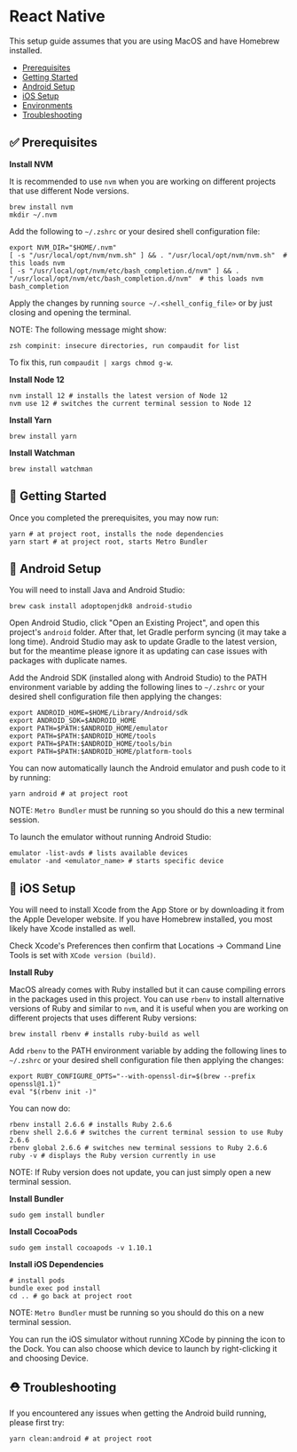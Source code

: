 # React Native

This setup guide assumes that you are using MacOS and have Homebrew installed.

- [Prerequisites](#-prerequisites)
- [Getting Started](#-getting-started)
- [Android Setup](#-android-setup)
- [iOS Setup](#-ios-setup)
- [Environments](#-environments)
- [Troubleshooting](#-troubleshooting)

## ✅ Prerequisites

**Install NVM**

It is recommended to use `nvm` when you are working on different projects that use different Node versions.

```shell
brew install nvm
mkdir ~/.nvm
```

Add the following to `~/.zshrc` or your desired shell configuration file:

```shell
export NVM_DIR="$HOME/.nvm"
[ -s "/usr/local/opt/nvm/nvm.sh" ] && . "/usr/local/opt/nvm/nvm.sh"  # this loads nvm
[ -s "/usr/local/opt/nvm/etc/bash_completion.d/nvm" ] && . "/usr/local/opt/nvm/etc/bash_completion.d/nvm"  # this loads nvm bash_completion
```

Apply the changes by running `source ~/.<shell_config_file>` or by just closing and opening the terminal.

NOTE: The following message might show:

```
zsh compinit: insecure directories, run compaudit for list
```

To fix this, run `compaudit | xargs chmod g-w`.

**Install Node 12**

```shell
nvm install 12 # installs the latest version of Node 12
nvm use 12 # switches the current terminal session to Node 12
```

**Install Yarn**

```shell
brew install yarn
```

**Install Watchman**

```
brew install watchman
```

## 🎉 Getting Started

Once you completed the prerequisites, you may now run:

```shell
yarn # at project root, installs the node dependencies
yarn start # at project root, starts Metro Bundler
```

## 🤖 Android Setup

You will need to install Java and Android Studio:

```shell
brew cask install adoptopenjdk8 android-studio
```

Open Android Studio, click "Open an Existing Project", and open this project's `android` folder. After that, let Gradle perform syncing (it may take a long time). Android Studio may ask to update Gradle to the latest version, but for the meantime please ignore it as updating can case issues with packages with duplicate names.

Add the Android SDK (installed along with Android Studio) to the PATH environment variable by adding the following lines to `~/.zshrc` or your desired shell configuration file then applying the changes:

```shell
export ANDROID_HOME=$HOME/Library/Android/sdk
export ANDROID_SDK=$ANDROID_HOME
export PATH=$PATH:$ANDROID_HOME/emulator
export PATH=$PATH:$ANDROID_HOME/tools
export PATH=$PATH:$ANDROID_HOME/tools/bin
export PATH=$PATH:$ANDROID_HOME/platform-tools
```

You can now automatically launch the Android emulator and push code to it by running:

```shell
yarn android # at project root
```

NOTE: `Metro Bundler` must be running so you should do this a new terminal session.

To launch the emulator without running Android Studio:

```shell
emulator -list-avds # lists available devices
emulator -and <emulator_name> # starts specific device
```

## 📱 iOS Setup

You will need to install Xcode from the App Store or by downloading it from the Apple Developer website. If you have Homebrew installed, you most likely have Xcode installed as well.

Check Xcode's Preferences then confirm that Locations -> Command Line Tools is set with `XCode version (build)`.

**Install Ruby**

MacOS already comes with Ruby installed but it can cause compiling errors in the packages used in this project. You can use `rbenv` to install alternative versions of Ruby and similar to `nvm`, and it is useful when you are working on different projects that uses different Ruby versions:

```shell
brew install rbenv # installs ruby-build as well
```

Add `rbenv` to the PATH environment variable by adding the following lines to `~/.zshrc` or your desired shell configuration file then applying the changes:

```shell
export RUBY_CONFIGURE_OPTS="--with-openssl-dir=$(brew --prefix openssl@1.1)"
eval "$(rbenv init -)"
```

You can now do:

```shell
rbenv install 2.6.6 # installs Ruby 2.6.6
rbenv shell 2.6.6 # switches the current terminal session to use Ruby 2.6.6
rbenv global 2.6.6 # switches new terminal sessions to Ruby 2.6.6
ruby -v # displays the Ruby version currently in use
```

NOTE: If Ruby version does not update, you can just simply open a new terminal session.

**Install Bundler**

```shell
sudo gem install bundler
```

**Install CocoaPods**

```shell
sudo gem install cocoapods -v 1.10.1
```

**Install iOS Dependencies**

```shell
# install pods
bundle exec pod install
cd .. # go back at project root
```

NOTE: `Metro Bundler` must be running so you should do this on a new terminal session.

You can run the iOS simulator without running XCode by pinning the icon to the Dock. You can also choose which device to launch by right-clicking it and choosing Device.

## ⛑ Troubleshooting

If you encountered any issues when getting the Android build running, please first try:

```shell
yarn clean:android # at project root
```
